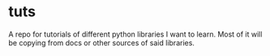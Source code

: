 # tuts
A repo for tutorials of different python libraries I want to learn. Most of it will be copying from docs or other sources of said libraries.

